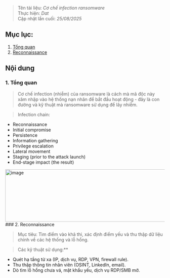 > Tên tài liệu: _Cơ chế infection ransomware_  
> Thực hiện: _Dat_  
> Cập nhật lần cuối: _25/08/2025_
## Mục lục:
1. [Tổng quan](#a)
2. [Reconnaissance](#b)

## Nội dung
<a name="a"></a>
### 1. Tổng quan
> Cơ chế infection (nhiễm) của ransomware là cách mà mã độc này xâm nhập vào hệ thống nạn nhân để bắt đầu hoạt động - đây là con đường và kỹ thuật mà ransomware sử dụng để lây nhiễm.

> Infection chain:
- Reconnaissance
- Initial compromise
- Persistence
- Information gathering
- Privilege escalation
- Lateral movement
- Staging (prior to the attack launch)
- End-stage impact (the result) 
<img width="1272" height="165" alt="image" src="https://github.com/user-attachments/assets/1b08a80d-f8e8-4c10-8ea3-9a2b6c76511f" />
<a name="a"></a>
### 2. Reconnaissance  

> Mục tiêu: Tìm điểm vào khả thi, xác định điểm yếu và thu thập dữ liệu chính về các hệ thống và lỗ hổng.

> Các kỹ thuật sử dụng:**  
- Quét hạ tầng từ xa (IP, dịch vụ, RDP, VPN, firewall rule).  
- Thu thập thông tin nhân viên (OSINT, LinkedIn, email).  
- Dò tìm lỗ hổng chưa vá, mật khẩu yếu, dịch vụ RDP/SMB mở.  




